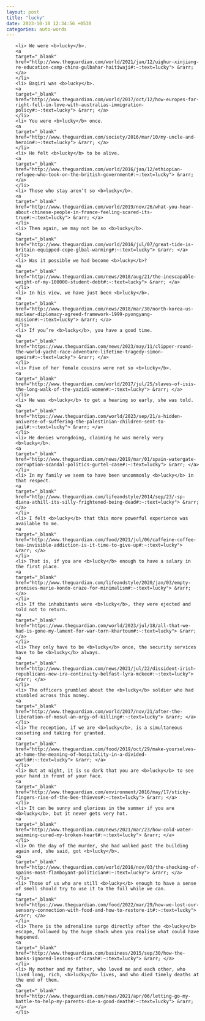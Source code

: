 ```yaml
---
layout: post
title: "lucky"
date: 2023-10-10 12:34:56 +0530
categories: auto-words
---
```

<ol>

    <li> We were <b>lucky</b>.
    <a 
    target="_blank" 
    href="http://www.theguardian.com/world/2021/jan/12/uighur-xinjiang-re-education-camp-china-gulbahar-haitiwaji#:~:text=lucky"> &rarr; </a>
    </li>
    <li> Baqiri was <b>lucky</b>.
    <a 
    target="_blank" 
    href="http://www.theguardian.com/world/2017/oct/12/how-europes-far-right-fell-in-love-with-australias-immigration-policy#:~:text=lucky"> &rarr; </a>
    </li>
    <li> You were <b>lucky</b> once.
    <a 
    target="_blank" 
    href="http://www.theguardian.com/society/2016/mar/10/my-uncle-and-heroin#:~:text=lucky"> &rarr; </a>
    </li>
    <li> He felt <b>lucky</b> to be alive.
    <a 
    target="_blank" 
    href="http://www.theguardian.com/world/2016/jan/12/ethiopian-refugee-who-took-on-the-british-government#:~:text=lucky"> &rarr; </a>
    </li>
    <li> Those who stay aren’t so <b>lucky</b>.
    <a 
    target="_blank" 
    href="http://www.theguardian.com/world/2019/nov/26/what-you-hear-about-chinese-people-in-france-feeling-scared-its-true#:~:text=lucky"> &rarr; </a>
    </li>
    <li> Then again, we may not be so <b>lucky</b>.
    <a 
    target="_blank" 
    href="http://www.theguardian.com/world/2016/jul/07/great-tide-is-britain-equipped-cope-glbal-warming#:~:text=lucky"> &rarr; </a>
    </li>
    <li> Was it possible we had become <b>lucky</b>?
    <a 
    target="_blank" 
    href="http://www.theguardian.com/news/2018/aug/21/the-inescapable-weight-of-my-100000-student-debt#:~:text=lucky"> &rarr; </a>
    </li>
    <li> In his view, we have just been <b>lucky</b>.
    <a 
    target="_blank" 
    href="http://www.theguardian.com/news/2018/mar/30/north-korea-us-nuclear-diplomacy-agreed-framework-1999-pyongyang-mission#:~:text=lucky"> &rarr; </a>
    </li>
    <li> If you’re <b>lucky</b>, you have a good time.
    <a 
    target="_blank" 
    href="https://www.theguardian.com/news/2023/may/11/clipper-round-the-world-yacht-race-adventure-lifetime-tragedy-simon-speirs#:~:text=lucky"> &rarr; </a>
    </li>
    <li> Five of her female cousins were not so <b>lucky</b>.
    <a 
    target="_blank" 
    href="http://www.theguardian.com/world/2017/jul/25/slaves-of-isis-the-long-walk-of-the-yazidi-women#:~:text=lucky"> &rarr; </a>
    </li>
    <li> He was <b>lucky</b> to get a hearing so early, she was told.
    <a 
    target="_blank" 
    href="https://www.theguardian.com/world/2023/sep/21/a-hidden-universe-of-suffering-the-palestinian-children-sent-to-jail#:~:text=lucky"> &rarr; </a>
    </li>
    <li> He denies wrongdoing, claiming he was merely very <b>lucky</b>.
    <a 
    target="_blank" 
    href="http://www.theguardian.com/news/2019/mar/01/spain-watergate-corruption-scandal-politics-gurtel-case#:~:text=lucky"> &rarr; </a>
    </li>
    <li> In my family we seem to have been uncommonly <b>lucky</b> in that respect.
    <a 
    target="_blank" 
    href="http://www.theguardian.com/lifeandstyle/2014/sep/23/-sp-diana-athill-its-silly-frightened-being-dead#:~:text=lucky"> &rarr; </a>
    </li>
    <li> I felt <b>lucky</b> that this more powerful experience was available to me.
    <a 
    target="_blank" 
    href="http://www.theguardian.com/food/2021/jul/06/caffeine-coffee-tea-invisible-addiction-is-it-time-to-give-up#:~:text=lucky"> &rarr; </a>
    </li>
    <li> That is, if you are <b>lucky</b> enough to have a salary in the first place.
    <a 
    target="_blank" 
    href="http://www.theguardian.com/lifeandstyle/2020/jan/03/empty-promises-marie-kondo-craze-for-minimalism#:~:text=lucky"> &rarr; </a>
    </li>
    <li> If the inhabitants were <b>lucky</b>, they were ejected and told not to return.
    <a 
    target="_blank" 
    href="https://www.theguardian.com/world/2023/jul/18/all-that-we-had-is-gone-my-lament-for-war-torn-khartoum#:~:text=lucky"> &rarr; </a>
    </li>
    <li> They only have to be <b>lucky</b> once, the security services have to be <b>lucky</b> always.
    <a 
    target="_blank" 
    href="http://www.theguardian.com/news/2021/jul/22/dissident-irish-republicans-new-ira-continuity-belfast-lyra-mckee#:~:text=lucky"> &rarr; </a>
    </li>
    <li> The officers grumbled about the <b>lucky</b> soldier who had stumbled across this money.
    <a 
    target="_blank" 
    href="http://www.theguardian.com/world/2017/nov/21/after-the-liberation-of-mosul-an-orgy-of-killing#:~:text=lucky"> &rarr; </a>
    </li>
    <li> The reception, if we are <b>lucky</b>, is a simultaneous cosseting and taking for granted.
    <a 
    target="_blank" 
    href="http://www.theguardian.com/food/2019/oct/29/make-yourselves-at-home-the-meaning-of-hospitality-in-a-divided-world#:~:text=lucky"> &rarr; </a>
    </li>
    <li> But at night, it is so dark that you are <b>lucky</b> to see your hand in front of your face.
    <a 
    target="_blank" 
    href="http://www.theguardian.com/environment/2016/may/17/sticky-fingers-rise-of-the-bee-thieves#:~:text=lucky"> &rarr; </a>
    </li>
    <li> It can be sunny and glorious in the summer if you are <b>lucky</b>, but it never gets very hot.
    <a 
    target="_blank" 
    href="http://www.theguardian.com/news/2021/mar/23/how-cold-water-swimming-cured-my-broken-heart#:~:text=lucky"> &rarr; </a>
    </li>
    <li> On the day of the murder, she had walked past the building again and, she said, got <b>lucky</b>.
    <a 
    target="_blank" 
    href="http://www.theguardian.com/world/2016/nov/03/the-shocking-of-spains-most-flamboyant-politician#:~:text=lucky"> &rarr; </a>
    </li>
    <li> Those of us who are still <b>lucky</b> enough to have a sense of smell should try to use it to the full while we can.
    <a 
    target="_blank" 
    href="https://www.theguardian.com/food/2022/mar/29/how-we-lost-our-sensory-connection-with-food-and-how-to-restore-it#:~:text=lucky"> &rarr; </a>
    </li>
    <li> There is the adrenaline surge directly after the <b>lucky</b> escape, followed by the huge shock when you realise what could have happened.
    <a 
    target="_blank" 
    href="http://www.theguardian.com/business/2015/sep/30/how-the-banks-ignored-lessons-of-crash#:~:text=lucky"> &rarr; </a>
    </li>
    <li> My mother and my father, who loved me and each other, who lived long, rich, <b>lucky</b> lives, and who died timely deaths at the end of them.
    <a 
    target="_blank" 
    href="http://www.theguardian.com/news/2021/apr/06/letting-go-my-battle-to-help-my-parents-die-a-good-death#:~:text=lucky"> &rarr; </a>
    </li>